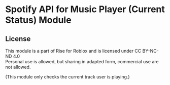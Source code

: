 # Spotify API for Music Player (Current Status) Module

## License
This module is a part of Rise for Roblox and is licensed under CC BY-NC-ND 4.0<br>Personal use is allowed, but sharing in adapted form, commercial use are not allowed.

(This module only checks the current track user is playing.)